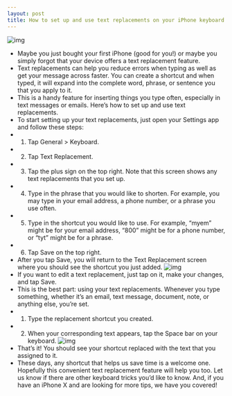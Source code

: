 ```yaml
---
layout: post
title: How to set up and use text replacements on your iPhone keyboard
---
```

![img](http://media.idownloadblog.com/wp-content/uploads/2018/05/TextReplacementsoniPhone.jpg)
* Maybe you just bought your first iPhone (good for you!) or maybe you simply forgot that your device offers a text replacement feature.
* Text replacements can help you reduce errors when typing as well as get your message across faster. You can create a shortcut and when typed, it will expand into the complete word, phrase, or sentence you that you apply to it.
* This is a handy feature for inserting things you type often, especially in text messages or emails. Here’s how to set up and use text replacements.
* To start setting up your text replacements, just open your Settings app and follow these steps:
* 1) Tap General > Keyboard.
* 2) Tap Text Replacement.
* 3) Tap the plus sign on the top right. Note that this screen shows any text replacements that you set up.
* 4) Type in the phrase that you would like to shorten. For example, you may type in your email address, a phone number, or a phrase you use often.
* 5) Type in the shortcut you would like to use. For example, “myem” might be for your email address, “800” might be for a phone number, or “tyt” might be for a phrase.
* 6) Tap Save on the top right.
* After you tap Save, you will return to the Text Replacement screen where you should see the shortcut you just added.
![img](http://media.idownloadblog.com/wp-content/uploads/2018/05/SetUpTextReplacements.png)
* If you want to edit a text replacement, just tap on it, make your changes, and tap Save.
* This is the best part: using your text replacements. Whenever you type something, whether it’s an email, text message, document, note, or anything else, you’re set.
* 1) Type the replacement shortcut you created.
* 2) When your corresponding text appears, tap the Space bar on your keyboard.
![img](http://media.idownloadblog.com/wp-content/uploads/2018/05/ReplaceTextinTextMessage.png)
* That’s it! You should see your shortcut replaced with the text that you assigned to it.
* These days, any shortcut that helps us save time is a welcome one. Hopefully this convenient text replacement feature will help you too. Let us know if there are other keyboard tricks you’d like to know. And, if you have an iPhone X and are looking for more tips, we have you covered!

